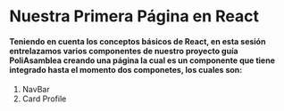 <h1>Nuestra Primera Página en React</h1>
<h4>Teniendo en cuenta los conceptos básicos de React, en esta sesión entrelazamos varios componentes de nuestro proyecto guía PoliAsamblea creando una página la cual es un componente que tiene integrado hasta el momento dos componetes, los cuales son:</h4>
<ol>
  <li>NavBar</li>
  <li>Card Profile</li>
</ol>
